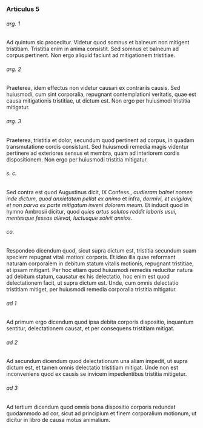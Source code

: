 ### Articulus 5

###### arg. 1
Ad quintum sic proceditur. Videtur quod somnus et balneum non mitigent tristitiam. Tristitia enim in anima consistit. Sed somnus et balneum ad corpus pertinent. Non ergo aliquid faciunt ad mitigationem tristitiae.

###### arg. 2
Praeterea, idem effectus non videtur causari ex contrariis causis. Sed huiusmodi, cum sint corporalia, repugnant contemplationi veritatis, quae est causa mitigationis tristitiae, ut dictum est. Non ergo per huiusmodi tristitia mitigatur.

###### arg. 3
Praeterea, tristitia et dolor, secundum quod pertinent ad corpus, in quadam transmutatione cordis consistunt. Sed huiusmodi remedia magis videntur pertinere ad exteriores sensus et membra, quam ad interiorem cordis dispositionem. Non ergo per huiusmodi tristitia mitigatur.

###### s. c.
Sed contra est quod Augustinus dicit, IX Confess., *audieram balnei nomen inde dictum, quod anxietatem pellat ex animo* et infra, *dormivi, et evigilavi, et non parva ex parte mitigatum inveni dolorem meum*. Et inducit quod in hymno Ambrosii dicitur, quod *quies artus solutos reddit laboris usui, mentesque fessas allevat, luctusque solvit anxios*.

###### co.
Respondeo dicendum quod, sicut supra dictum est, tristitia secundum suam speciem repugnat vitali motioni corporis. Et ideo illa quae reformant naturam corporalem in debitum statum vitalis motionis, repugnant tristitiae, et ipsam mitigant. Per hoc etiam quod huiusmodi remediis reducitur natura ad debitum statum, causatur ex his delectatio, hoc enim est quod delectationem facit, ut supra dictum est. Unde, cum omnis delectatio tristitiam mitiget, per huiusmodi remedia corporalia tristitia mitigatur.

###### ad 1
Ad primum ergo dicendum quod ipsa debita corporis dispositio, inquantum sentitur, delectationem causat, et per consequens tristitiam mitigat.

###### ad 2
Ad secundum dicendum quod delectationum una aliam impedit, ut supra dictum est, et tamen omnis delectatio tristitiam mitigat. Unde non est inconveniens quod ex causis se invicem impedientibus tristitia mitigetur.

###### ad 3
Ad tertium dicendum quod omnis bona dispositio corporis redundat quodammodo ad cor, sicut ad principium et finem corporalium motionum, ut dicitur in libro de causa motus animalium.


